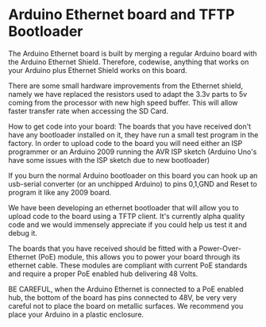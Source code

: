 Arduino Ethernet board and TFTP Bootloader
==========================================



The Arduino Ethernet board is built by merging a regular Arduino board with the Arduino Ethernet Shield. Therefore, codewise, anything that works on your Arduino plus Ethernet Shield works on this board.

There are some small hardware improvements from the Ethernet shield, namely we have replaced the resistors used to adapt the 3.3v parts to 5v coming from the processor with new high speed buffer. This will allow faster transfer rate when accessing the SD Card.

How to get code into your board: The boards that you have received don't have any bootloader installed on it, they have run a small test program in the factory. In order to upload code to the board you will need either an ISP programmer or an Arduino 2009 running the AVR ISP sketch (Arduino Uno's have some issues with the ISP sketch due to new bootloader)

If you burn the normal Arduino bootloader on this board you can hook up an usb-serial converter (or an unchipped Arduino) to pins 0,1,GND and Reset to program it like any 2009 board.

We have been developing an ethernet bootloader that will allow you to upload code to the board using a TFTP client. It's currently alpha quality code and we would immensely appreciate if you could help us test it and debug it.

The boards that you have received should be fitted with a Power-Over-Ethernet (PoE) module, this allows you to power your board through its ethernet cable. 
These modules are compliant with current PoE standards and require a proper PoE enabled hub delivering 48 Volts.

BE CAREFUL, when the Arduino Ethernet is connected to a PoE enabled hub, the bottom of the board has pins connected to 48V, be very very careful not to place the board on metallic surfaces. We recommend you place your Arduino in a plastic enclosure.






